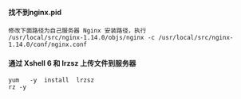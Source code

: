 #### 找不到nginx.pid
```
修改下面路径为自己服务器 Nginx 安装路径，执行
/usr/local/src/nginx-1.14.0/objs/nginx -c /usr/local/src/nginx-1.14.0/conf/nginx.conf
```

#### 通过 Xshell 6 和 lrzsz 上传文件到服务器
```
yum   -y  install  lrzsz
rz -y
```
